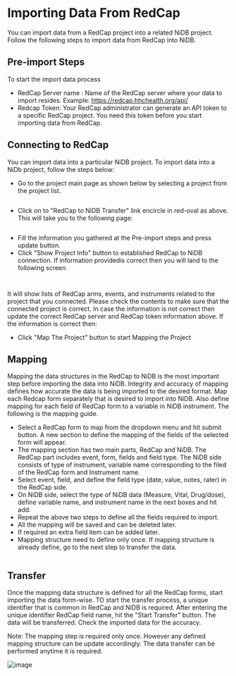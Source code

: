 # Importing Data From RedCap
You can import data from a RedCap project into a related NiDB project. Follow the following steps to import data from RedCap into NiDB.
## Pre-import Steps
To start the import data process
* RedCap Server name : Name of the RedCap server where your data to import resides. Example: https://redcap.hhchealth.org/api/
* Redcap Token: Your RedCap administrator can generate an API token to a specific RedCap project. You need this token before you start importing data from RedCap.
## Connecting to RedCap
You can import data into a particular NiDB project. To import data into a NiDb project, follow the steps below:
* Go to the project main page as shown below by selecting a project from the project list.

<!-- wp:image {"id":270,"sizeSlug":"large","linkDestination":"none"} -->
<figure class="wp-block-image size-large"><img src="http://neuroinfodb.org/wp-content/uploads/2021/09/ProjectScreen-1024x478.png" alt="" class="wp-image-270"/></figure>
<!-- /wp:image -->

* Click on to "RedCap to NiDB Transfer" link encircle in red-oval as above. This will take you to the following page:
<!-- wp:image {"id":271,"sizeSlug":"large","linkDestination":"none"} -->
<figure class="wp-block-image size-large"><img src="http://neuroinfodb.org/wp-content/uploads/2021/09/RedCap2NiDBConnectScreen-1024x498.png" alt="" class="wp-image-271"/></figure>
<!-- /wp:image -->

* Fill the information you gathered at the Pre-import steps and press update button.
* Click "Show Project Info" button to established RedCap to NiDB connection. If information providedis correct then you will land to the following screen

<!-- wp:image {"id":300,"sizeSlug":"full","linkDestination":"none"} -->
<figure class="wp-block-image size-full"><img src="http://neuroinfodb.org/wp-content/uploads/2021/11/RedCap2NiDBConnEstablished-1024x332-1.png" alt="" class="wp-image-300"/></figure>
<!-- /wp:image -->

<!-- wp:image {"id":272,"sizeSlug":"large","linkDestination":"none"} -->
<figure class="wp-block-image size-large"><img src="http://neuroinfodb.org/wp-content/uploads/2021/09/RedCap2NiDBConnEstablished-1024x332.png" alt="" class="wp-image-272"/></figure>
<!-- /wp:image -->

It will show lists of RedCap arms, events, and instruments related to the project that you connected. Please check the contents to make sure that the connected project is correct. In case the information is not correct then update the correct RedCap server and RedCap token information above. If the information is correct then:

* Click "Map The Project" button to start Mapping the Project

## Mapping
Mapping the data structures in the RedCap to NiDB is the most important step before importing the data into NiDB. Integrity and accuracy of mapping defines how accurate the data is being imported to the desired format. Map each Redcap form separately that is desired to import into NiDB.  Also define mapping for each field of RedCap form to a variable in NiDB instrument. The following is the mapping guide.

* Select a RedCap form to map from the dropdown menu and hit submit button. A new section to define the mapping of the fields of the selected form will appear. 
* The mapping section has two main parts, RedCap and NiDB. The RedCap part includes event, form, fields and field type. The NiDB side consists of type of instrument, variable name corresponding to the filed of the RedCap form and Instrument name.
* Select event, field, and define the field type (date, value, notes, rater) in the RedCap side.
* On NiDB side, select the type of NiDB data (Measure, Vital, Drug/dose), define variable name, and instrument name in the next boxes and hit add.
* Repeat the above two steps to define all the fields required to import.
* All the mapping will be saved and can be deleted later.
* If required an extra field item can be added later.
* Mapping structure need to define only once. If mapping structure is already define, go to the next step to transfer the data.

<!-- wp:image {"id":266,"sizeSlug":"large","linkDestination":"none"} -->
<figure class="wp-block-image size-large"><img src="http://neuroinfodb.org/wp-content/uploads/2021/09/Mapping-1-1024x441.png" alt="" class="wp-image-266"/></figure>
<!-- /wp:image -->

## Transfer

Once the mapping data structure is defined for all the RedCap forms, start importing the data form-wise. TO start the transfer process, a unique identifier that is common in RedCap and NiDB is required. After entering the unique identifier RedCap field name, hit the "Start Transfer" button. The data will be transferred. Check the imported data for the accuracy. 

Note: The mapping step is required only once. However any defined mapping structure can be update accordingly. The data transfer can be performed anytime it is required.

![image](https://user-images.githubusercontent.com/24811295/142661201-65df6319-cf6d-4a1c-9007-d5b51e794d18.png)

